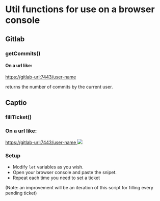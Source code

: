 # Util functions for use on a browser console

## Gitlab
### getCommits()

#### On a url like: 
[https://gitlab-url:7443/user-name
](https://)

returns the number of commits by the current user.

## Captio
### fillTicket()

### On a url like: 
[https://gitlab-url:7443/user-name
](https://)
![](https://i.ibb.co/x1NQ88K/2019-10-23-15-56-07.jpg)
### Setup
- Modify `let` variables as you wish.
- Open your browser console and paste the snipet.
- Repeat each time you need to set a ticket

(Note: an improvement will be an iteration of this script for filling every pending ticket)

